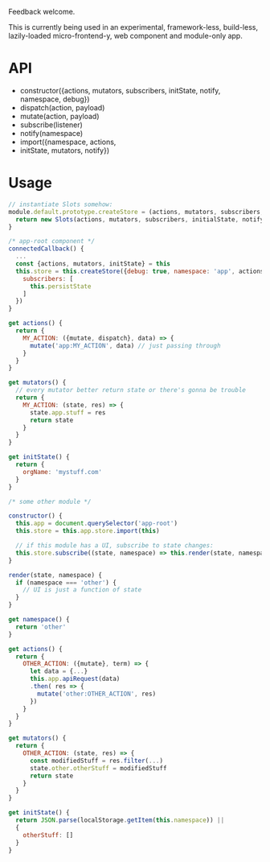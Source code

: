 Feedback welcome.  

This is currently being used in an experimental, framework-less, build-less, lazily-loaded micro-frontend-y, web component and module-only app.


# API

- constructor({actions, mutators, subscribers, initState, notify, namespace, debug})
- dispatch(action, payload)
- mutate(action, payload)
- subscribe(listener)
- notify(namespace)
- import({namespace, actions,
- initState, mutators, notify})


# Usage

```javascript
// instantiate Slots somehow:
module.default.prototype.createStore = (actions, mutators, subscribers, initialState = {}, notify, namespace, debug) => {
  return new Slots(actions, mutators, subscribers, initialState, notify, namespace, debug)
}
```

```javascript
/* app-root component */
connectedCallback() {
  ...
  const {actions, mutators, initState} = this
  this.store = this.createStore({debug: true, namespace: 'app', actions, mutators, initState,
    subscribers: [
      this.persistState
    ]
  })  
}

get actions() {
  return {
    MY_ACTION: ({mutate, dispatch}, data) => {
      mutate('app:MY_ACTION', data) // just passing through
    }
  }
}

get mutators() {
  // every mutator better return state or there's gonna be trouble
  return {
    MY_ACTION: (state, res) => {
      state.app.stuff = res
      return state
    }
  }
}

get initState() {
  return {
    orgName: 'mystuff.com'
  }
}
```



```javascript
/* some other module */

constructor() {
  this.app = document.querySelector('app-root')
  this.store = this.app.store.import(this)

  // if this module has a UI, subscribe to state changes:
  this.store.subscribe((state, namespace) => this.render(state, namespace))
}

render(state, namespace) {
  if (namespace === 'other') {
    // UI is just a function of state
  }
}

get namespace() {
  return 'other'
}

get actions() {
  return {
    OTHER_ACTION: ({mutate}, term) => {
      let data = {...}
      this.app.apiRequest(data)
      .then( res => {
        mutate('other:OTHER_ACTION', res)
      })
    }
  }
}

get mutators() {
  return {
    OTHER_ACTION: (state, res) => {
      const modifiedStuff = res.filter(...)
      state.other.otherStuff = modifiedStuff
      return state
    }
  }
}

get initState() {
  return JSON.parse(localStorage.getItem(this.namespace)) ||
  {
    otherStuff: []
  }
}
```